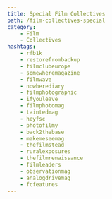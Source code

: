 ```yaml
---
title: Special Film Collectives 
path: /film-collectives-special
category: 
    - Film
    - Collectives
hashtags:
    - rfb1k    
    - restorefrombackup    
    - filmclubeurope
    - somewheremagazine
    - filmwave
    - nowherediary
    - filmphotographic
    - ifyouleave
    - filmphotomag
    - taintedmag
    - heyfsc
    - photofilmy
    - back2thebase  
    - makemeseemag
    - thefilmstead
    - ruralexposures
    - thefilmrenaissance
    - filmleaders
    - observationmag
    - analogdrivemag
    - fcfeatures
---
```

